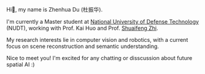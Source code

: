 Hi👋, my name is Zhenhua Du (杜振华).

I'm currently a Master student at [National University of Defense Technology](https://www.nudt.edu.cn/) (NUDT), working with Prof. Kai Huo and Prof. [Shuaifeng Zhi](https://shuaifengzhi.com/).

My research interests lie in computer vision and robotics, with a current focus on scene reconstruction and semantic understanding. 

Nice to meet you! I'm excited for any chatting or disscussion about future spatial AI :)

